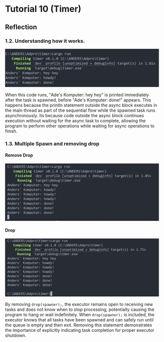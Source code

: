 # Tutorial 10 (Timer)

## Reflection

### 1.2. Understanding how it works.

![](assets/1.2.png)

When this code runs, "Ade's Komputer: hey hey" is printed immediately after the task is spawned, before "Ade's Komputer: done!" appears. This happens because the println statement outside the async block executes in the main thread as part of the sequential flow while the spawned task runs asynchronously. Its because code outside the async block continues execution without waiting for the async task to complete, allowing the program to perform other operations while waiting for async operations to finish. 

### 1.3. Multiple Spawn and removing drop

#### Remove Drop

![](assets/1.3_nodrop.png)

#### Drop

![](assets/1.3_drop.png)

By removing `drop(spawner);`, the executor remains open to receiving new tasks and does not know when to stop processing, potentially causing the program to hang or wait indefinitely. When `drop(spawner);` is included, the executor knows that all tasks have been spawned and can safely run until the queue is empty and then exit. Removing this statement demonstrates the importance of explicitly indicating task completion for proper executor shutdown.